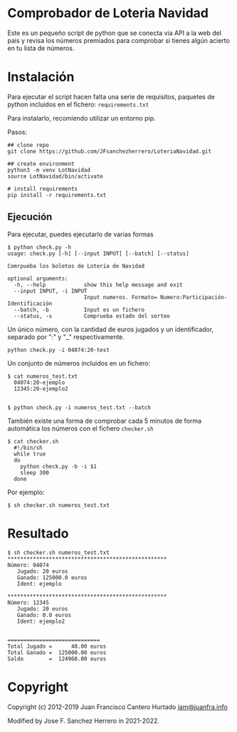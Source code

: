 # Comprobador de Loteria Navidad
Este es un pequeño script de python que se conecta via API a la web del pais y revisa los números premiados para comprobar si tienes algún acierto en tu lista de números.


# Instalación

Para ejecutar el script hacen falta una serie de requisitos, paquetes de python incluidos en el fichero: `requirements.txt`

Para instalarlo, recomiendo utilizar un entorno pip.

Pasos:

```
## clone repo
git clone https://github.com/JFsanchezherrero/LoteriaNavidad.git

## create environment
python3 -m venv LotNavidad
source LotNavidad/bin/activate

# install requirements
pip install -r requirements.txt
```

## Ejecución

Para ejecutar, puedes ejecutarlo de varias formas
```
$ python check.py -h
usage: check.py [-h] [--input INPUT] [--batch] [--status]

Comrpueba los boletos de Loteria de Navidad

optional arguments:
  -h, --help            show this help message and exit
  --input INPUT, -i INPUT
                        Input numeros. Formato= Numero:Participación-Identificación
  --batch, -b           Input es un fichero
  --status, -s          Comprueba estado del sorteo

```

Un único número, con la cantidad de euros jugados y un identificador, separado por ":" y "_" respectivamente.
```
python check.py -i 04074:20-test
```

Un conjunto de números incluidos en un fichero:
```
$ cat numeros_test.txt 
  04074:20-ejemplo
  12345:20-ejemplo2


$ python check.py -i numeros_test.txt --batch
```

También existe una forma de comprobar cada 5 minutos de forma automática los números con el fichero `checker.sh`
```
$ cat checker.sh 
  #!/bin/sh  
  while true  
  do  
    python check.py -b -i $1
    sleep 300  
  done
```

Por ejemplo:
```
$ sh checker.sh numeros_test.txt 
```

# Resultado
```
$ sh checker.sh numeros_test.txt 
**************************************************
Número: 04074
   Jugado: 20 euros
   Ganado: 125000.0 euros
   Ident: ejemplo

**************************************************
Número: 12345
   Jugado: 20 euros
   Ganado: 0.0 euros
   Ident: ejemplo2


=============================
Total Jugado =      40.00 euros
Total Ganado =  125000.00 euros
Saldo        =  124960.00 euros
```


# Copyright

Copyright (c) 2012-2019 Juan Francisco Cantero Hurtado <iam@juanfra.info>

Modified by Jose F. Sanchez Herrero in 2021-2022.

